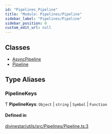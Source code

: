 ```yaml
---
id: "Pipelines_Pipeline"
title: "Module: Pipelines/Pipeline"
sidebar_label: "Pipelines/Pipeline"
sidebar_position: 0
custom_edit_url: null
---
```


## Classes

- [AsyncPipeline](../classes/Pipelines_Pipeline.AsyncPipeline.md)
- [Pipeline](../classes/Pipelines_Pipeline.Pipeline.md)

## Type Aliases

### PipelineKeys

Ƭ **PipelineKeys**: `Object` \| `string` \| `Symbol` \| `Function`

#### Defined in

[divinestar/utils/src/Pipelines/Pipeline.ts:3](https://github.com/lucasdamianjohnson/DivineVoxelEngine/blob/596fa7391478620ed460dfb4856ff0a763b91c49/divinestar/utils/src/Pipelines/Pipeline.ts#L3)

